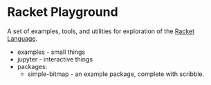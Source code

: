 # Racket Playground

A set of examples, tools, and utilities for exploration of the [Racket Language](https://racket-lang.org/).

* examples - small things
* jupyter - interactive things
* packages:
  * simple-bitmap - an example package, complete with scribble.

